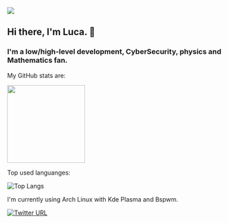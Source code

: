 <img src=https://i.pinimg.com/originals/5a/eb/e8/5aebe8d9ab4c7591e609496f1dca0d0b.gif />

## Hi there, I'm Luca. 👋
### I'm a low/high-level development, CyberSecurity, physics and Mathematics fan.



My GitHub stats are:

<img height="180em" src="https://github-readme-stats.vercel.app/api?username=MrLups&show_icons=true&hide_border=true&&count_private=true&include_all_commits=true&theme=radical" />

Top used languanges:

<img alt="Top Langs" src="https://github-readme-stats.vercel.app/api/top-langs/?username=MrLups&hide=html,css,javascript&layout=compact&theme=radical"/>


I'm currently using Arch Linux with Kde Plasma and Bspwm.


[![Twitter URL](https://img.shields.io/twitter/url/https/twitter.com/MrLups.svg?style=social&label=Twitter)](https://twitter.com/MrLups)
